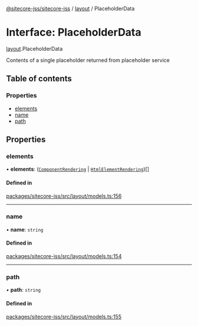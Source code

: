 [@sitecore-jss/sitecore-jss](../README.md) / [layout](../modules/layout.md) / PlaceholderData

# Interface: PlaceholderData

[layout](../modules/layout.md).PlaceholderData

Contents of a single placeholder returned from placeholder service

## Table of contents

### Properties

- [elements](layout.PlaceholderData.md#elements)
- [name](layout.PlaceholderData.md#name)
- [path](layout.PlaceholderData.md#path)

## Properties

### elements

• **elements**: ([`ComponentRendering`](layout.ComponentRendering.md) \| [`HtmlElementRendering`](layout.HtmlElementRendering.md))[]

#### Defined in

[packages/sitecore-jss/src/layout/models.ts:156](https://github.com/Sitecore/jss/blob/f4a52d996/packages/sitecore-jss/src/layout/models.ts#L156)

___

### name

• **name**: `string`

#### Defined in

[packages/sitecore-jss/src/layout/models.ts:154](https://github.com/Sitecore/jss/blob/f4a52d996/packages/sitecore-jss/src/layout/models.ts#L154)

___

### path

• **path**: `string`

#### Defined in

[packages/sitecore-jss/src/layout/models.ts:155](https://github.com/Sitecore/jss/blob/f4a52d996/packages/sitecore-jss/src/layout/models.ts#L155)

